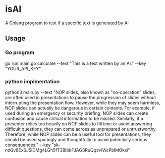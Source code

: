 # isAI
A Golang program to test if a specific text is generated by AI

## Usage

### Go program
go run main.go calculate --text "This is a text written by an AI." --key "YOUR_API_KEY"

### python implmentation

python3 main.py --text "NOP slides, also known as "no-operation" slides, are often used in presentations to pause the progression of slides without interrupting the presentation flow. However, while they may seem harmless, NOP slides can actually be dangerous in certain contexts. For example, if used during an emergency or security briefing, NOP slides can create confusion and cause critical information to be missed. Similarly, if a presenter relies too heavily on NOP slides to fill time or avoid answering difficult questions, they can come across as unprepared or untrustworthy. Therefore, while NOP slides can be a useful tool for presentations, they should be used sparingly and thoughtfully to avoid potentially serious consequences." --key "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"
